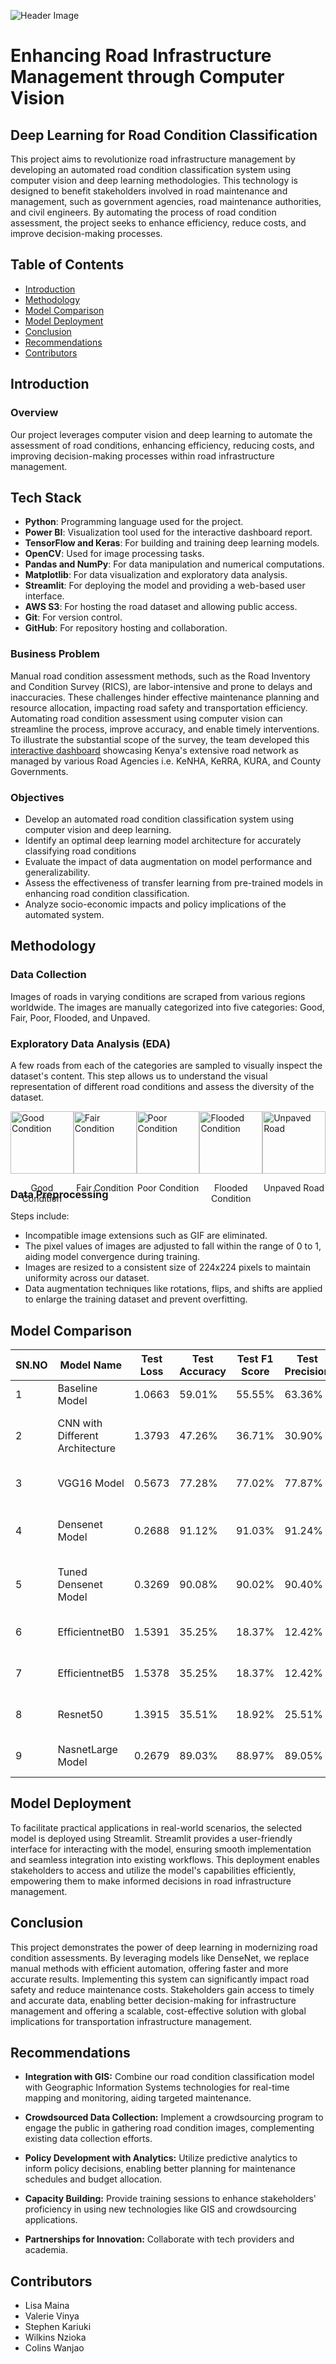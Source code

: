 ![Header Image](Images/Expressway.jpg)

# Enhancing Road Infrastructure Management through Computer Vision

## Deep Learning for Road Condition Classification

This project aims to revolutionize road infrastructure management by developing an automated road condition classification system using computer vision and deep learning methodologies. This technology is designed to benefit stakeholders involved in road maintenance and management, such as government agencies, road maintenance authorities, and civil engineers. By automating the process of road condition assessment, the project seeks to enhance efficiency, reduce costs, and improve decision-making processes. 

## Table of Contents

- [Introduction](#introduction)
- [Methodology](#methodology)
- [Model Comparison](#model-comparison)
- [Model Deployment](#model-deployment)
- [Conclusion](#conclusion)
- [Recommendations](#recommendations)
- [Contributors](#contributors)

## Introduction

### Overview

Our project leverages computer vision and deep learning to automate the assessment of road conditions, enhancing efficiency, reducing costs, and improving decision-making processes within road infrastructure management.

## Tech Stack

- **Python**: Programming language used for the project.
- **Power BI**: Visualization tool used for the interactive dashboard report. 
- **TensorFlow and Keras**: For building and training deep learning models.
- **OpenCV**: Used for image processing tasks.
- **Pandas and NumPy**: For data manipulation and numerical computations.
- **Matplotlib**: For data visualization and exploratory data analysis.
- **Streamlit**: For deploying the model and providing a web-based user interface.
- **AWS S3**: For hosting the road dataset and allowing public access.
- **Git**: For version control.
- **GitHub**: For repository hosting and collaboration.

### Business Problem

Manual road condition assessment methods, such as the Road Inventory and Condition Survey (RICS), are labor-intensive and prone to delays and inaccuracies. These challenges hinder effective maintenance planning and resource allocation, impacting road safety and transportation efficiency. Automating road condition assessment using computer vision can streamline the process, improve accuracy, and enable timely interventions. To illustrate the substantial scope of the survey, the team developed this [interactive dashboard](https://bit.ly/4a69As2) showcasing Kenya's extensive road network as managed by various Road Agencies i.e. KeNHA, KeRRA, KURA, and County Governments. 

### Objectives

- Develop an automated road condition classification system using computer vision and deep learning.
- Identify an optimal deep learning model architecture for accurately classifying road conditions
- Evaluate the impact of data augmentation on model performance and generalizability.
- Assess the effectiveness of transfer learning from pre-trained models in enhancing road condition classification.
- Analyze socio-economic impacts and policy implications of the automated system.

## Methodology

### Data Collection

Images of roads in varying conditions are scraped from various regions worldwide. The images are manually categorized into five categories: Good, Fair, Poor, Flooded, and Unpaved.


### Exploratory Data Analysis (EDA)

A few roads from each of the categories are sampled to visually inspect the dataset's content. This step allows us to understand the visual representation of different road conditions and assess the diversity of the dataset.

<div style="display: flex; justify-content: space-between;">
  <div style="width: 20%;">
    <img src="Images/Good.jpeg" alt="Good Condition" style="width: 100%;">
    <p style="text-align: center;">Good Condition</p>
  </div>
  <div style="width: 20%;">
    <img src="Images/Fair.jpeg" alt="Fair Condition" style="width: 100%;">
    <p style="text-align: center;">Fair Condition</p>
  </div>
  <div style="width: 20%;">
    <img src="Images/Poor.jpeg" alt="Poor Condition" style="width: 100%;">
    <p style="text-align: center;">Poor Condition</p>
  </div>
  <div style="width: 20%;">
    <img src="Images/Flooded.jpeg" alt="Flooded Condition" style="width: 100%;">
    <p style="text-align: center;">Flooded Condition</p>
  </div>
  <div style="width: 20%;">
    <img src="Images/Unpaved.jpeg" alt="Unpaved Road" style="width: 100%;">
    <p style="text-align: center;">Unpaved Road</p>
  </div>
</div>


### Data Preprocessing

Steps include:
- Incompatible image extensions such as GIF are eliminated.
- The pixel values of images are adjusted to fall within the range of 0 to 1, aiding model convergence during training.
- Images are resized to a consistent size of 224x224 pixels to maintain uniformity across our dataset.
- Data augmentation techniques like rotations, flips, and shifts are applied to enlarge the training dataset and prevent overfitting.

## Model Comparison

| SN.NO | Model Name                    | Test Loss | Test Accuracy | Test F1 Score | Test Precision | Test Recall | Training Time | Notes                                               |
|-------|-------------------------------|-----------|---------------|---------------|----------------|-------------|---------------|-----------------------------------------------------|
| 1     | Baseline Model                | 1.0663    | 59.01%        | 55.55%        | 63.36%         | 59.01%      | 28.42 mins    | Baseline configuration                              |
| 2     |CNN with Different Architecture| 1.3793    | 47.26%        | 36.71%        | 30.90%         | 47.26%      | 27.47 mins    | Added more layers to baseline CNN, may overfit      |
| 3     | VGG16 Model                   | 0.5673    | 77.28%        | 77.02%        | 77.87%         | 77.28%      | 33:29 mins    | Good generalization capabilities                    |
| 4     | Densenet Model                | 0.2688    | 91.12%        | 91.03%        | 91.24%         | 91.12%      | 30:54 mins    | Small size and accurate, excellent efficiency       |
| 5     | Tuned Densenet Model          | 0.3269    | 90.08%        | 90.02%        | 90.40%         | 90.08%      | 39:54 mins    | Fine-tuned with Early Stopping, optimized parameters|
| 6     | EfficientnetB0                | 1.5391    | 35.25%        | 18.37%        | 12.42%         | 35.25%      | 38:26 mins    | Struggled with complex road conditions              |
| 7     | EfficientnetB5                | 1.5378    | 35.25%        | 18.37%        | 12.42%         | 35.25%      | 38:27 mins    | Similar issues as B0, no improvement                |
| 8     | Resnet50                      | 1.3915    | 35.51%        | 18.92%        | 25.51%         | 35.51%      | 35:52 mins    | Underperformed in precision and recall              |
| 9     | NasnetLarge Model             | 0.2679    | 89.03%        | 88.97%        | 89.05%         | 89.03%      | 25:11 mins    | Shortest training time, highly efficient            |


## Model Deployment

To facilitate practical applications in real-world scenarios, the selected model is deployed using Streamlit. Streamlit provides a user-friendly interface for interacting with the model, ensuring smooth implementation and seamless integration into existing workflows. This deployment enables stakeholders to access and utilize the model's capabilities efficiently, empowering them to make informed decisions in road infrastructure management.

## Conclusion

This project demonstrates the power of deep learning in modernizing road condition assessments. By leveraging models like DenseNet, we replace manual methods with efficient automation, offering faster and more accurate results. Implementing this system can significantly impact road safety and reduce maintenance costs. Stakeholders gain access to timely and accurate data, enabling better decision-making for infrastructure management and offering a scalable, cost-effective solution with global implications for transportation infrastructure management.

## Recommendations

- **Integration with GIS:** Combine our road condition classification model with Geographic Information Systems technologies for real-time mapping and monitoring, aiding targeted maintenance.
  
- **Crowdsourced Data Collection:** Implement a crowdsourcing program to engage the public in gathering road condition images, complementing existing data collection efforts.

- **Policy Development with Analytics:** Utilize predictive analytics to inform policy decisions, enabling better planning for maintenance schedules and budget allocation.

- **Capacity Building:** Provide training sessions to enhance stakeholders' proficiency in using new technologies like GIS and crowdsourcing applications.

- **Partnerships for Innovation:** Collaborate with tech providers and academia.

## Contributors

- Lisa Maina
- Valerie Vinya
- Stephen Kariuki
- Wilkins Nzioka
- Colins Wanjao
